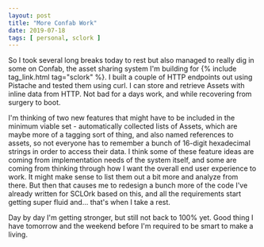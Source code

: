 ```yaml
---
layout: post
title: "More Confab Work"
date: 2019-07-18
tags: [ personal, sclork ]
---
```


So I took several long breaks today to rest but also managed to really dig in some on Confab, the asset sharing system
I'm building for {% include tag_link.html tag="sclork" %}. I built a couple of HTTP endpoints out using Pistache and
tested them using curl. I can store and retrieve Assets with inline data from HTTP. Not bad for a days work, and while
recovering from surgery to boot.

I'm thinking of two new features that might have to be included in the minimum viable set - automatically collected
lists of Assets, which are maybe more of a tagging sort of thing, and also named references to assets, so not everyone
has to remember a bunch of 16-digit hexadecimal strings in order to access their data. I think some of these feature
ideas are coming from implementation needs of the system itself, and some are coming from thinking through how I want
the overall end user experience to work. It might make sense to list them out a bit more and analyze from there. But
then that causes me to redesign a bunch more of the code I've already written for SCLOrk based on this, and all the
requirements start getting super fluid and... that's when I take a rest.

Day by day I'm getting stronger, but still not back to 100% yet. Good thing I have tomorrow and the weekend before I'm
required to be smart to make a living.

